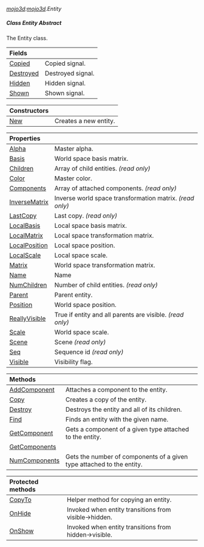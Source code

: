 _[mojo3d](../../modules/mojo3d/mojo3d-module.md):[mojo3d](../../modules/mojo3d/mojo3d-module.md).Entity_
##### Class Entity Abstract
The Entity class.

| Fields | |
|:---|:---|
| [Copied](mojo3d-entity-copied.md) | Copied signal. |
| [Destroyed](mojo3d-entity-destroyed.md) | Destroyed signal. |
| [Hidden](mojo3d-entity-hidden.md) | Hidden signal. |
| [Shown](mojo3d-entity-shown.md) | Shown signal. |

| Constructors | |
|:---|:---|
| [New](mojo3d-entity-new.md) | Creates a new entity. |

| Properties | |
|:---|:---|
| [Alpha](mojo3d-entity-alpha.md) | Master alpha. |
| [Basis](mojo3d-entity-basis.md) | World space basis matrix. |
| [Children](mojo3d-entity-children.md) | Array of child entities. _(read only)_ |
| [Color](mojo3d-entity-color.md) | Master color. |
| [Components](mojo3d-entity-components.md) | Array of attached components. _(read only)_ |
| [InverseMatrix](mojo3d-entity-inversematrix.md) | Inverse world space transformation matrix. _(read only)_ |
| [LastCopy](mojo3d-entity-lastcopy.md) | Last copy. _(read only)_ |
| [LocalBasis](mojo3d-entity-localbasis.md) | Local space basis matrix. |
| [LocalMatrix](mojo3d-entity-localmatrix.md) | Local space transformation matrix. |
| [LocalPosition](mojo3d-entity-localposition.md) | Local space position. |
| [LocalScale](mojo3d-entity-localscale.md) | Local space scale. |
| [Matrix](mojo3d-entity-matrix.md) | World space transformation matrix. |
| [Name](mojo3d-entity-name.md) | Name |
| [NumChildren](mojo3d-entity-numchildren.md) | Number of child entities. _(read only)_ |
| [Parent](mojo3d-entity-parent.md) | Parent entity. |
| [Position](mojo3d-entity-position.md) | World space position. |
| [ReallyVisible](mojo3d-entity-reallyvisible.md) | True if entity and all parents are visible. _(read only)_ |
| [Scale](mojo3d-entity-scale.md) | World space scale. |
| [Scene](mojo3d-entity-scene.md) | Scene _(read only)_ |
| [Seq](mojo3d-entity-seq.md) | Sequence id _(read only)_ |
| [Visible](mojo3d-entity-visible.md) | Visibility flag. |

| Methods | |
|:---|:---|
| [AddComponent](mojo3d-entity-addcomponent.md) | Attaches a component to the entity. |
| [Copy](mojo3d-entity-copy.md) | Creates a copy of the entity. |
| [Destroy](mojo3d-entity-destroy.md) | Destroys the entity and all of its children. |
| [Find](mojo3d-entity-find.md) | Finds an entity with the given name. |
| [GetComponent](mojo3d-entity-getcomponent.md) | Gets a component of a given type attached to the entity. |
| [GetComponents](mojo3d-entity-getcomponents.md) |  |
| [NumComponents](mojo3d-entity-numcomponents.md) | Gets the number of components of a given type attached to the entity. |

| Protected methods | |
|:---|:---|
| [CopyTo](mojo3d-entity-copyto.md) | Helper method for copying an entity. |
| [OnHide](mojo3d-entity-onhide.md) | Invoked when entity transitions from visible->hidden. |
| [OnShow](mojo3d-entity-onshow.md) | Invoked when entity transitions from hidden->visible. |
